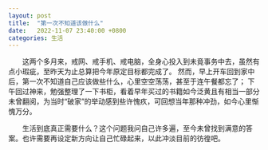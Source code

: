 ```yaml
---
layout: post
title:  "第一次不知道该做什么"
date:   2022-11-07 23:40:00 +0800
categories: 生活
---
```



&emsp;&emsp;这两个多月来，戒网、戒手机、戒电脑，全身心投入到未竟事务中去，虽然有点小瑕疵，至昨天为止总算把今年原定目标都完成了。
然而，早上开车回到家中后，第一次不知道自己应该做些什么，心里空空荡荡，甚至于连午餐都忘了；
下午回过神来，勉强整理了一下书柜，看着早年买过的书籍如今泛黄且有相当一部分未曾翻阅，为当时“破家”的举动感到些许愧疚，可回想当年那种冲劲，如今心里惭愧万分。

&emsp;&emsp;生活到底真正需要什么？这个问题我问自己许多遍，至今未曾找到满意的答案。也许需要再设定新方向让自己忙碌起来，以此冲淡目前的彷徨吧。
